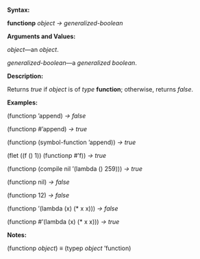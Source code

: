  

**Syntax:** 

**functionp** *object → generalized-boolean* 

**Arguments and Values:** 

*object*—an *object*. 

*generalized-boolean*—a *generalized boolean*. 

**Description:** 

Returns *true* if *object* is of *type* **function**; otherwise, returns *false*. 

**Examples:** 

(functionp ’append) *→ false* 

(functionp #’append) *→ true* 

(functionp (symbol-function ’append)) *→ true* 

(flet ((f () 1)) (functionp #’f)) *→ true* 

(functionp (compile nil ’(lambda () 259))) *→ true* 

(functionp nil) *→ false* 

(functionp 12) *→ false* 

(functionp ’(lambda (x) (\* x x))) *→ false* 

(functionp #’(lambda (x) (\* x x))) *→ true* 

**Notes:** 

(functionp *object*) *≡* (typep *object* ’function) 

